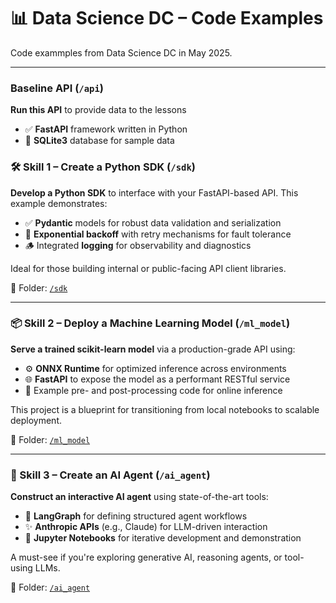# 📊 Data Science DC – Code Examples

Code exammples from Data Science DC in May  2025.

---

### Baseline API (`/api`)

**Run this API** to provide data to the lessons 

- ✅ **FastAPI** framework written in Python
- 🔁 **SQLite3** database for sample data

### 🛠 Skill 1 – Create a Python SDK (`/sdk`)

**Develop a Python SDK** to interface with your FastAPI-based API. This example demonstrates:

- ✅ **Pydantic** models for robust data validation and serialization  
- 🔁 **Exponential backoff** with retry mechanisms for fault tolerance  
- 🪵 Integrated **logging** for observability and diagnostics

Ideal for those building internal or public-facing API client libraries.

📂 Folder: [`/sdk`](./sdk)

---

### 📦 Skill 2 – Deploy a Machine Learning Model (`/ml_model`)

**Serve a trained scikit-learn model** via a production-grade API using:

- ⚙️ **ONNX Runtime** for optimized inference across environments  
- 🌐 **FastAPI** to expose the model as a performant RESTful service  
- 🧪 Example pre- and post-processing code for online inference

This project is a blueprint for transitioning from local notebooks to scalable deployment.

📂 Folder: [`/ml_model`](./ml_model)

---

### 🤖 Skill 3 – Create an AI Agent (`/ai_agent`)

**Construct an interactive AI agent** using state-of-the-art tools:

- 🧠 **LangGraph** for defining structured agent workflows  
- ✨ **Anthropic APIs** (e.g., Claude) for LLM-driven interaction  
- 📓 **Jupyter Notebooks** for iterative development and demonstration

A must-see if you're exploring generative AI, reasoning agents, or tool-using LLMs.

📂 Folder: [`/ai_agent`](./ai_agent)

